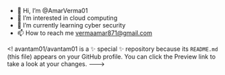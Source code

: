 - 👋 Hi, I’m @AmarVerma01
- 👀 I’m interested in cloud computing
- 🌱 I’m currently learning cyber security 
- 📫 How to reach me vermaamar871@gmail.com

<!
avantam01/avantam01 is a ✨ special ✨ repository because its `README.md` (this file) appears on your GitHub profile.
You can click the Preview link to take a look at your changes.
--->
